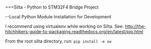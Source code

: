 ===Silta - Python to STM32F4 Bridge Project

--Local Python Module Installation for Development

I recommend using virtualenv while working on Silta. See: http://the-hitchhikers-guide-to-packaging.readthedocs.org/en/latest/pip.html

From the root silta directory, run:
`pip install -e sw`
